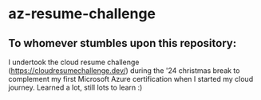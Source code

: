 # az-resume-challenge

## To whomever stumbles upon this repository:
I undertook the cloud resume challenge (https://cloudresumechallenge.dev/) during the '24 christmas break to complement my first Microsoft Azure certification when I started my cloud journey. Learned a lot, still lots to learn :)
